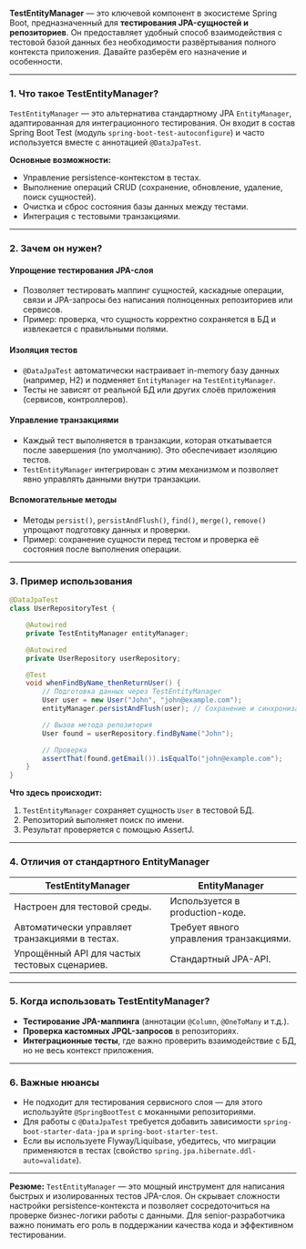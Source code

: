 **TestEntityManager** — это ключевой компонент в экосистеме Spring Boot, предназначенный для **тестирования JPA-сущностей и репозиториев**. Он предоставляет удобный способ взаимодействия с тестовой базой данных без необходимости развёртывания полного контекста приложения. Давайте разберём его назначение и особенности.

---

### **1. Что такое TestEntityManager?**
`TestEntityManager` — это альтернатива стандартному JPA `EntityManager`, адаптированная для интеграционного тестирования. Он входит в состав Spring Boot Test (модуль `spring-boot-test-autoconfigure`) и часто используется вместе с аннотацией `@DataJpaTest`.

**Основные возможности:**
- Управление persistence-контекстом в тестах.
- Выполнение операций CRUD (сохранение, обновление, удаление, поиск сущностей).
- Очистка и сброс состояния базы данных между тестами.
- Интеграция с тестовыми транзакциями.

---

### **2. Зачем он нужен?**
#### **Упрощение тестирования JPA-слоя**
- Позволяет тестировать маппинг сущностей, каскадные операции, связи и JPA-запросы без написания полноценных репозиториев или сервисов.
- Пример: проверка, что сущность корректно сохраняется в БД и извлекается с правильными полями.

#### **Изоляция тестов**
- `@DataJpaTest` автоматически настраивает in-memory базу данных (например, H2) и подменяет `EntityManager` на `TestEntityManager`.
- Тесты не зависят от реальной БД или других слоёв приложения (сервисов, контроллеров).

#### **Управление транзакциями**
- Каждый тест выполняется в транзакции, которая откатывается после завершения (по умолчанию). Это обеспечивает изоляцию тестов.
- `TestEntityManager` интегрирован с этим механизмом и позволяет явно управлять данными внутри транзакции.

#### **Вспомогательные методы**
- Методы `persist()`, `persistAndFlush()`, `find()`, `merge()`, `remove()` упрощают подготовку данных и проверки.
- Пример: сохранение сущности перед тестом и проверка её состояния после выполнения операции.

---

### **3. Пример использования**
```java
@DataJpaTest
class UserRepositoryTest {

    @Autowired
    private TestEntityManager entityManager;

    @Autowired
    private UserRepository userRepository;

    @Test
    void whenFindByName_thenReturnUser() {
        // Подготовка данных через TestEntityManager
        User user = new User("John", "john@example.com");
        entityManager.persistAndFlush(user); // Сохранение и синхронизация с БД

        // Вызов метода репозитория
        User found = userRepository.findByName("John");

        // Проверка
        assertThat(found.getEmail()).isEqualTo("john@example.com");
    }
}
```

**Что здесь происходит:**
1. `TestEntityManager` сохраняет сущность `User` в тестовой БД.
2. Репозиторий выполняет поиск по имени.
3. Результат проверяется с помощью AssertJ.

---

### **4. Отличия от стандартного EntityManager**
| **TestEntityManager** | **EntityManager** |
|------------------------|-------------------|
| Настроен для тестовой среды. | Используется в production-коде. |
| Автоматически управляет транзакциями в тестах. | Требует явного управления транзакциями. |
| Упрощённый API для частых тестовых сценариев. | Стандартный JPA-API. |

---

### **5. Когда использовать TestEntityManager?**
- **Тестирование JPA-маппинга** (аннотации `@Column`, `@OneToMany` и т.д.).
- **Проверка кастомных JPQL-запросов** в репозиториях.
- **Интеграционные тесты**, где важно проверить взаимодействие с БД, но не весь контекст приложения.

---

### **6. Важные нюансы**
- Не подходит для тестирования сервисного слоя — для этого используйте `@SpringBootTest` с моканными репозиториями.
- Для работы с `@DataJpaTest` требуется добавить зависимости `spring-boot-starter-data-jpa` и `spring-boot-starter-test`.
- Если вы используете Flyway/Liquibase, убедитесь, что миграции применяются в тестах (свойство `spring.jpa.hibernate.ddl-auto=validate`).

---

**Резюме:** `TestEntityManager` — это мощный инструмент для написания быстрых и изолированных тестов JPA-слоя. Он скрывает сложности настройки persistence-контекста и позволяет сосредоточиться на проверке бизнес-логики работы с данными. Для senior-разработчика важно понимать его роль в поддержании качества кода и эффективном тестировании.